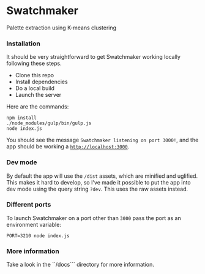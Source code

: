 # Swatchmaker

Palette extraction using K-means clustering

### Installation

It should be very straightforward to get Swatchmaker working locally following these steps.

 * Clone this repo
 * Install dependencies
 * Do a local build
 * Launch the server

Here are the commands:

```
npm install
./node_modules/gulp/bin/gulp.js
node index.js
```

You should see the message `Swatchmaker listening on port 3000!`, and the app should be working a [`http://localhost:3000`](http://localhost:3000).

### Dev mode

By default the app will use the `/dist` assets, which are minified and uglified. This makes it hard to develop, so I've made it possible to put the app into dev mode using the query string `?dev`. This uses the raw assets instead.

### Different ports

To launch Swatchmaker on a port other than `3000` pass the port as an environment variable:

```
PORT=3210 node index.js
```

### More information

Take a look in the ``/docs``` directory for more information.
